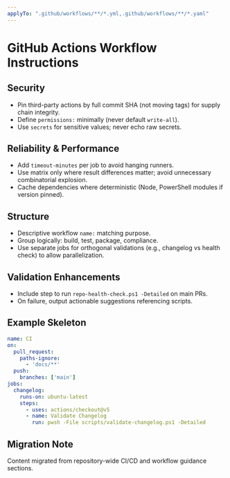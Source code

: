 ```yaml
---
applyTo: ".github/workflows/**/*.yml,.github/workflows/**/*.yaml"
---
```

<!-- Copyright 2025 Kyle J. Coder | Migrated 2025-10-29 -->
# GitHub Actions Workflow Instructions

## Security
- Pin third-party actions by full commit SHA (not moving tags) for supply chain integrity.
- Define `permissions:` minimally (never default `write-all`).
- Use `secrets` for sensitive values; never echo raw secrets.

## Reliability & Performance
- Add `timeout-minutes` per job to avoid hanging runners.
- Use matrix only where result differences matter; avoid unnecessary combinatorial explosion.
- Cache dependencies where deterministic (Node, PowerShell modules if version pinned).

## Structure
- Descriptive workflow `name:` matching purpose.
- Group logically: build, test, package, compliance.
- Use separate jobs for orthogonal validations (e.g., changelog vs health check) to allow parallelization.

## Validation Enhancements
- Include step to run `repo-health-check.ps1 -Detailed` on main PRs.
- On failure, output actionable suggestions referencing scripts.

## Example Skeleton
```yaml
name: CI
on:
  pull_request:
    paths-ignore:
      - 'docs/**'
  push:
    branches: ['main']
jobs:
  changelog:
    runs-on: ubuntu-latest
    steps:
      - uses: actions/checkout@v5
      - name: Validate Changelog
        run: pwsh -File scripts/validate-changelog.ps1 -Detailed
```

## Migration Note
Content migrated from repository-wide CI/CD and workflow guidance sections.
